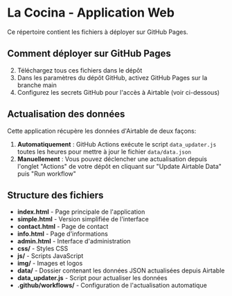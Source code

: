 # La Cocina - Application Web

Ce répertoire contient les fichiers à déployer sur GitHub Pages.

## Comment déployer sur GitHub Pages
2. Téléchargez tous ces fichiers dans le dépôt
3. Dans les paramètres du dépôt GitHub, activez GitHub Pages sur la branche main
4. Configurez les secrets GitHub pour l'accès à Airtable (voir ci-dessous)


## Actualisation des données

Cette application récupère les données d'Airtable de deux façons:

1. **Automatiquement** : GitHub Actions exécute le script `data_updater.js` toutes les heures pour mettre à jour le fichier `data/data.json`
2. **Manuellement** : Vous pouvez déclencher une actualisation depuis l'onglet "Actions" de votre dépôt en cliquant sur "Update Airtable Data" puis "Run workflow"

## Structure des fichiers

- **index.html** - Page principale de l'application
- **simple.html** - Version simplifiée de l'interface
- **contact.html** - Page de contact
- **info.html** - Page d'informations
- **admin.html** - Interface d'administration
- **css/** - Styles CSS
- **js/** - Scripts JavaScript
- **img/** - Images et logos
- **data/** - Dossier contenant les données JSON actualisées depuis Airtable
- **data_updater.js** - Script pour actualiser les données
- **.github/workflows/** - Configuration de l'actualisation automatique
